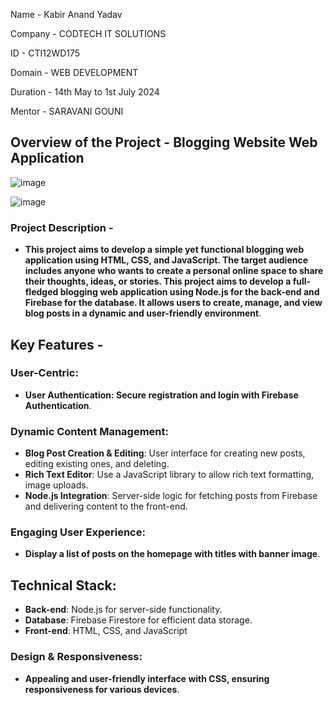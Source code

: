 Name - Kabir Anand Yadav

Company - CODTECH IT SOLUTIONS 

ID - CTI12WD175

Domain - WEB DEVELOPMENT 

Duration - 14th May to 1st July 2024 

Mentor - SARAVANI GOUNI

## Overview of the Project - Blogging Website Web Application

![image](https://github.com/Kab1rAnand/CODTECH-Task2/assets/158201577/834b96c7-5a07-4a94-a437-a2cba9318923)

![image](https://github.com/Kab1rAnand/CODTECH-Task2/assets/158201577/ab1ba1aa-e972-47c4-afe9-2c8dc47db884)


### Project Description -

- **This project aims to develop a simple yet functional blogging web application using HTML, CSS, and JavaScript. The target audience includes anyone who wants to create a personal online space to share their thoughts, ideas, or stories. This project aims to develop a full-fledged blogging web application using Node.js for the back-end and Firebase for the database. It allows users to create, manage, and view blog posts in a dynamic and user-friendly environment**.

## Key Features -

### User-Centric:
- **User Authentication: Secure registration and login with Firebase Authentication**.

### Dynamic Content Management:
- **Blog Post Creation & Editing**: User interface for creating new posts, editing existing ones, and deleting.
- **Rich Text Editor**: Use a JavaScript library to allow rich text formatting, image uploads.
- **Node.js Integration**: Server-side logic for fetching posts from Firebase and delivering content to the front-end.

### Engaging User Experience:
- **Display a list of posts on the homepage with titles with banner image**.

## Technical Stack:
- **Back-end**: Node.js for server-side functionality.
- **Database**: Firebase Firestore for efficient data storage.
- **Front-end**: HTML, CSS, and JavaScript 

### Design & Responsiveness:
- **Appealing and user-friendly interface with CSS, ensuring responsiveness for various devices**.
